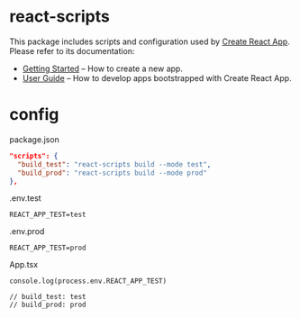 # react-scripts

This package includes scripts and configuration used by [Create React App](https://github.com/facebook/create-react-app).<br>
Please refer to its documentation:

- [Getting Started](https://facebook.github.io/create-react-app/docs/getting-started) – How to create a new app.
- [User Guide](https://facebook.github.io/create-react-app/) – How to develop apps bootstrapped with Create React App.

# config

package.json
```json
"scripts": {
  "build_test": "react-scripts build --mode test",
  "build_prod": "react-scripts build --mode prod"
},
```

.env.test
```
REACT_APP_TEST=test
```

.env.prod
```
REACT_APP_TEST=prod
```

App.tsx
```
console.log(process.env.REACT_APP_TEST)

// build_test: test
// build_prod: prod
```
